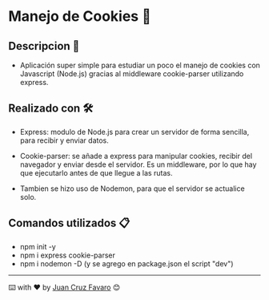 # Manejo de Cookies :cookie:

## Descripcion 🚀

- Aplicación super simple para estudiar un poco el manejo de cookies con Javascript (Node.js) gracias al middleware cookie-parser utilizando express.

## Realizado con 🛠️

- Express: modulo de Node.js para crear un servidor de forma sencilla, para recibir y enviar datos.

- Cookie-parser: se añade a express para manipular cookies, recibir del navegador y enviar desde el servidor. Es un middleware, por lo que hay que ejecutarlo antes de que llegue a las rutas.

- Tambien se hizo uso de Nodemon, para que el servidor se actualice solo.

## Comandos utilizados 📋

- npm init -y
- npm i express cookie-parser
- npm i nodemon -D (y se agrego en package.json el script "dev")

---
⌨️ with ❤️ by [Juan Cruz Favaro](https://github.com/JCFavaro) 😊